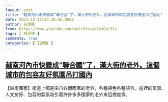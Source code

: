 ```yaml
---
layout: post
title: "越南河內市快變成“聯合國”了，滿大街的老外。這個城市的包容友好氛圍吊打國內"
date: 2023-12-15T23:30:06.000Z
author: 石炳鋒
from: https://www.youtube.com/watch?v=joEzxGpr3fs
tags: [ 石炳锋 ]
comments: True
categories: [ 石炳锋 ]
---
```

<!--1702683006000-->
[越南河內市快變成“聯合國”了，滿大街的老外。這個城市的包容友好氛圍吊打國內](https://www.youtube.com/watch?v=joEzxGpr3fs)
------

<div>
【越南國家】街道上都是來自各個國家的老外，各種膚色各種語言。這裡的氣溫、人文友好、包容的氣氛吸引着許許多多國家的老外來這裡度假。
</div>

